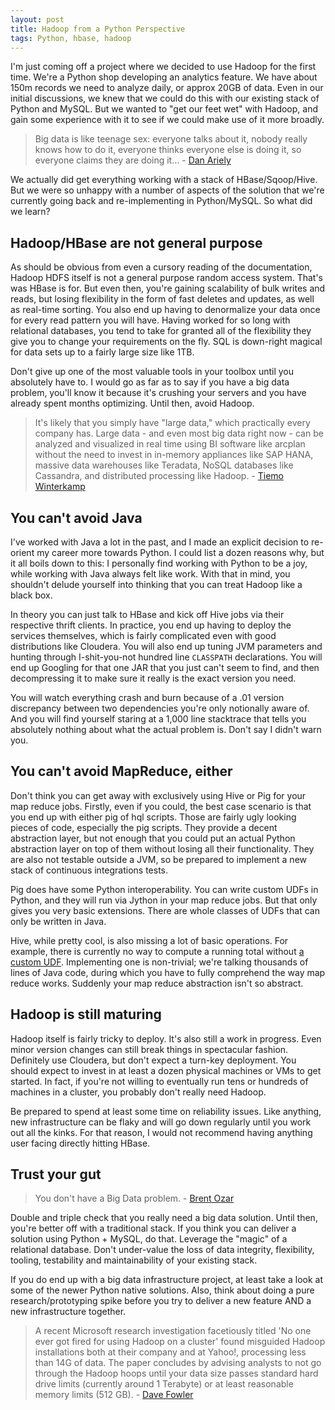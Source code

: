 ```yaml
---
layout: post
title: Hadoop from a Python Perspective
tags: Python, hbase, hadoop
---
```


I'm just coming off a project where we decided to use Hadoop for the first time. We're a Python shop developing an analytics feature. We have about 150m records we need to analyze daily, or approx 20GB of data. Even in our initial discussions, we knew that we could do this with our existing stack of Python and MySQL. But we wanted to "get our feet wet" with Hadoop, and gain some experience with it to see if we could make use of it more broadly.

> Big data is like teenage sex: everyone talks about it, nobody really knows how to do it, everyone thinks everyone else is doing it, so everyone claims they are doing it... - [Dan Ariely](https://www.facebook.com/dan.ariely/posts/904383595868?imm_mid=0a9701&cmp=em-strata-newsletters-strata-olc-20130529-elist)

We actually did get everything working with a stack of HBase/Sqoop/Hive. But we were so unhappy with a number of aspects of the solution that we're currently going back and re-implementing in Python/MySQL. So what did we learn?

## Hadoop/HBase are not general purpose

As should be obvious from even a cursory reading of the documentation, Hadoop HDFS itself is not a general purpose random access system. That's was HBase is for. But even then, you're gaining scalability of bulk writes and reads, but losing flexibility in the form of fast deletes and updates, as well as real-time sorting. You also end up having to denormalize your data once for every read pattern you will have. Having worked for so long with relational databases, you tend to take for granted all of the flexibility they give you to change your requirements on the fly. SQL is down-right magical for data sets up to a fairly large size like 1TB.

Don't give up one of the most valuable tools in your toolbox until you absolutely have to. I would go as far as to say if you have a big data problem, you'll know it because it's crushing your servers and you have already spent months optimizing. Until then, avoid Hadoop.

> It's likely that you simply have "large data," which practically every company has. Large data - and even most big data right now - can be analyzed and visualized in real time using BI software like arcplan without the need to invest in in-memory appliances like SAP HANA, massive data warehouses like Teradata, NoSQL databases like Cassandra, and distributed processing like Hadoop. - [Tiemo Winterkamp](http://biblog.arcplan.com/2012/12/why-im-not-impressed-with-your-big-data/)

## You can't avoid Java

I've worked with Java a lot in the past, and I made an explicit decision to re-orient my career more towards Python. I could list a dozen reasons why, but it all boils down to this: I personally find working with Python to be a joy, while working with Java always felt like work. With that in mind, you shouldn't delude yourself into thinking that you can treat Hadoop like a black box.

In theory you can just talk to HBase and kick off Hive jobs via their respective thrift clients. In practice, you end up having to deploy the services themselves, which is fairly complicated even with good distributions like Cloudera. You will also end up tuning JVM parameters and hunting through I-shit-you-not hundred line `CLASSPATH` declarations. You will end up Googling for that one JAR that you just can't seem to find, and then decompressing it to make sure it really is the exact version you need.

You will watch everything crash and burn because of a .01 version discrepancy between two dependencies you're only notionally aware of. And you will find yourself staring at a 1,000 line stacktrace that tells you absolutely nothing about what the actual problem is. Don't say I didn't warn you.

## You can't avoid MapReduce, either

Don't think you can get away with exclusively using Hive or Pig for your map reduce jobs. Firstly, even if you could, the best case scenario is that you end up with either pig of hql scripts. Those are fairly ugly looking pieces of code, especially the pig scripts. They provide a decent abstraction layer, but not enough that you could put an actual Python abstraction layer on top of them without losing all their functionality. They are also not testable outside a JVM, so be prepared to implement a new stack of continuous integrations tests.

Pig does have some Python interoperability. You can write custom UDFs in Python, and they will run via Jython in your map reduce jobs. But that only gives you very basic extensions. There are whole classes of UDFs that can only be written in Java.

Hive, while pretty cool, is also missing a lot of basic operations. For example, there is currently no way to compute a running total without [a custom UDF](https://issues.apache.org/jira/browse/HIVE-2361). Implementing one is non-trivial; we're talking thousands of lines of Java code, during which you have to fully comprehend the way map reduce works. Suddenly your map reduce abstraction isn't so abstract.

## Hadoop is still maturing

Hadoop itself is fairly tricky to deploy. It's also still a work in progress. Even minor version changes can still break things in spectacular fashion. Definitely use Cloudera, but don't expect a turn-key deployment. You should expect to invest in at least a dozen physical machines or VMs to get started. In fact, if you're not willing to eventually run tens or hundreds of machines in a cluster, you probably don't really need Hadoop.

Be prepared to spend at least some time on reliability issues. Like anything, new infrastructure can be flaky and will go down regularly until you work out all the kinks. For that reason, I would not recommend having anything user facing directly hitting HBase.

## Trust your gut

> You don't have a Big Data problem. - [Brent Ozar](http://www.brentozar.com/archive/2013/03/you-dont-have-a-big-data-problem/)

Double and triple check that you really need a big data solution. Until then, you're  better off with a traditional stack. If you think you can deliver a solution using Python + MySQL, do that. Leverage the "magic" of a relational database. Don't under-value the loss of data integrity, flexibility, tooling, testability and maintainability of your existing stack.

If you do end up with a big data infrastructure project, at least take a look at some of the newer Python native solutions. Also, think about doing a pure research/prototyping spike before you try to deliver a new feature AND a new infrastructure together.

> A recent Microsoft research investigation facetiously titled 'No one ever got fired for using Hadoop on a cluster' found misguided Hadoop installations both at their company and at Yahoo!,  processing less than 14G of data.  The paper concludes by advising analysts to not go through the Hadoop hoops until your data size passes standard hard drive limits (currently around 1 Terabyte) or at least reasonable memory limits (512 GB). - [Dave Fowler](http://www.wired.com/insights/2012/11/lets-talk-your-data-not-big-data/)
